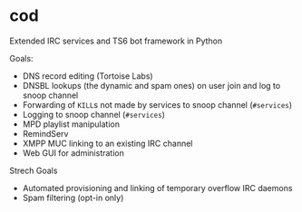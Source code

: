 cod
===

Extended IRC services and TS6 bot framework in Python

Goals:

 - DNS record editing (Tortoise Labs)
 - DNSBL lookups (the dynamic and spam ones) on user join and log to snoop channel
 - Forwarding of `KILL`s not made by services to snoop channel (`#services`)
 - Logging to snoop channel (`#services`)
 - MPD playlist manipulation
 - RemindServ
 - XMPP MUC linking to an existing IRC channel
 - Web GUI for administration

Strech Goals

 - Automated provisioning and linking of temporary overflow IRC daemons
 - Spam filtering (opt-in only)
